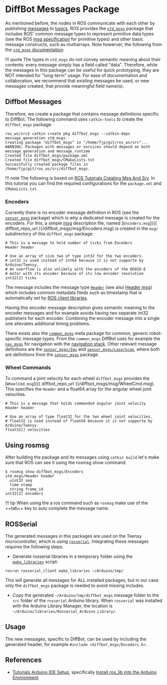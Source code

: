 # DiffBot Messages Package

As mentioned before, the nodes in ROS communicate with each other by publishing [messages](http://wiki.ros.org/Messages) to [topics](http://wiki.ros.org/Topics). 
ROS provides the [`std_msgs`](http://wiki.ros.org/std_msgs) package that includes ROS' common message types to represent primitive data types (see the ROS [msg specification](http://wiki.ros.org/msg) for primitive types) and other basic message constructs, such as multiarrays. 
Note howerver, the following from the [`std_msgs` documentation](http://wiki.ros.org/std_msgs):

!!! quote
    The types in `std_msgs` do not convey semantic meaning about their contents: every message simply has a field called "data". 
    Therefore, while the messages in this package can be useful for quick prototyping, they are NOT intended for "long-term" usage. 
    For ease of documentation and collaboration, we recommend that existing messages be used, or new messages created, that provide meaningful field name(s).


## Diffbot Messages

Therefore, we create a package that contains message definitions specific to DiffBot. 
The following command uses `catkin-tools` to create the `diffbot_msgs` package:

```console
ros_ws/src$ catkin create pkg diffbot_msgs --catkin-deps message_generation std_msgs                                                           
Creating package "diffbot_msgs" in "/home/fjp/git/ros_ws/src"...
WARNING: Packages with messages or services should depend on both message_generation and message_runtime
Created file diffbot_msgs/package.xml
Created file diffbot_msgs/CMakeLists.txt
Successfully created package files in /home/fjp/git/ros_ws/src/diffbot_msgs.
```

!!! note
    The following is based on [ROS Tutorials Creating Msg And Srv](https://wiki.ros.org/ROS/Tutorials/CreatingMsgAndSrv#Creating_a_msg).
    In this tutorial you can find the required configurations for the `package.xml` and `CMakeLists.txt`.

### Encoders

Currently there is no encoder message definition in ROS (see the [`sensor_msgs`](https://wiki.ros.org/sensor_msgs) package) 
which is why a dedicated message is created for the encoders. For this, a simple [msg](http://wiki.ros.org/msg) description file,
named [`Encoders.msg`]({{ diffbot_repo_url }}/diffbot_msgs/msg/Encoders.msg) is created in the `msg/` subdirectory of this `diffbot_msgs` package:


```
# This is a message to hold number of ticks from Encoders
Header header

# Use an array of size two of type int32 for the two encoders.
# int32 is used instead of int64 because it is not supporte by Arduino/Teensy.
# An overflow is also unlikely with the encoders of the DG01D-E 
# motor with its encoder because of its low encoder resolution
int32[2] ticks
```

The message includes the message type [`Header`](http://docs.ros.org/en/api/std_msgs/html/msg/Header.html) 
(see also [Header msg](http://wiki.ros.org/msg#headerSect)) which includes common metadata fileds such as timestamp that is automatically 
set by [ROS client libraries](http://wiki.ros.org/Client%20Libraries).

Having this encoder message description gives semantic meaning to the encoder messages 
and for example avoids having two separate int32 publishers for each encoder.
Combining the encoder message into a single one alleviates additional timing problems.


There exists also the [`common_msgs`](https://wiki.ros.org/common_msgs) meta package for common, generic robot-specific message types.
From the `common_msgs` DiffBot uses for example the [`nav_msgs`](http://wiki.ros.org/nav_msgs) for navigation with the [navigation stack](http://wiki.ros.org/navigation). Other relevant message definitions are the [`sensor_msgs/Imu`](http://docs.ros.org/en/api/sensor_msgs/html/msg/Imu.html) 
and [`sensor_msgs/LaserScan`](http://docs.ros.org/en/api/sensor_msgs/html/msg/LaserScan.html), 
where both are definitions from the [`sensor_msgs`](https://wiki.ros.org/sensor_msgs) package.

### Wheel Commands

To command a joint velocity for each wheel `diffbot_msgs` provides the [`WheelCmd.msg`]({{ diffbot_repo_url }}/diffbot_msgs/msg/WheelCmd.msg).
This specifies the `Header` and a float64 array for the angular wheel joint velocities.

```
# This is a message that holds commanded angular joint velocity
Header header

# Use an array of type float32 for the two wheel joint velocities.
# float32 is used instead of float64 because it is not supporte by Arduino/Teensy.
float32[] velocities
```


## Using rosmsg

After building the package and its messages using `catkin build` let's make sure that ROS can see it using the rosmsg show command.

```console
$ rosmsg show diffbot_msgs/Encoders
std_msgs/Header header
  uint32 seq
  time stamp
  string frame_id
int32[2] encoders

```

!!! tip
    When using the a ros command such as `rosmsg` make use of the ++tab++ key to auto complete the message name. 


## ROSSerial

The generated messages in this packages are used on the Teensy microcontroller, which is using [`rosserial`](http://wiki.ros.org/rosserial).
Integrating these messages requires the following steps.

- Generate rosserial libraries in a temporary folder using the [`make_libraries`](http://wiki.ros.org/rosserial/Tutorials/Adding%20Other%20Messages) script:

```console
rosrun rosserial_client make_libraries ~/Arduino/tmp/
``` 

This will generate all messages for ALL installed packages, but in our case only the `diffbot_msgs` package is needed to avoid missing includes.

- Copy the generated `~/Arduino/tmp/diffbot_msgs` message folder to the `src` folder of the `rosserial` Arduino library.
  When `rosserial` was installed with the Arduino Library Manager, the location is `~/Arduino/libraries/Rosserial_Arduino_Library/`.


## Usage

The new messages, specific to DiffBot, can be used by including the generated header, for example `#include <diffbot_msgs/Encoders.h>`.



## References

- [Tutorials Arduino IDE Setup](http://wiki.ros.org/rosserial_arduino/Tutorials/Arduino%20IDE%20Setup), specifically [Install ros_lib into the Arduino Environment](http://wiki.ros.org/rosserial_arduino/Tutorials/Arduino%20IDE%20Setup#Install_ros_lib_into_the_Arduino_Environment)
